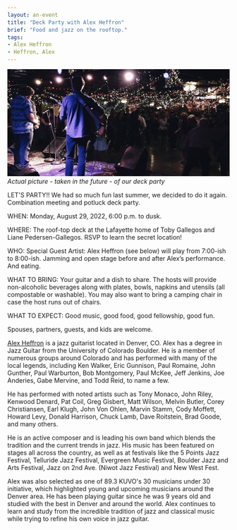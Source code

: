 ```yaml
---
layout: an-event
title: "Deck Party with Alex Heffron"
brief: "Food and jazz on the rooftop."
tags:
- Alex Heffron
- Heffron, Alex
---
```


![DeckPartyAI](/pics/20220829-DeckParty.jpg)
_Actual picture - taken in the future - of our deck party_

LET'S PARTY!! We had so much fun last summer, we decided to do it again. Combination meeting and potluck deck party.
 
WHEN:  Monday, August 29, 2022, 6:00 p.m. to dusk.
 
WHERE:  The roof-top deck at the Lafayette home of Toby Gallegos and Liane Pedersen-Gallegos. RSVP to learn the secret location!

WHO:  Special Guest Artist: Alex Heffron (see below) will play from 7:00-ish to 8:00-ish. Jamming and open stage before and after Alex’s performance. And eating.

WHAT TO BRING:  Your guitar and a dish to share. The hosts will provide non-alcoholic beverages along with plates, bowls, napkins and utensils (all compostable or washable). You may also want to bring a camping chair in case the host runs out of chairs.
 
WHAT TO EXPECT:  Good music, good food, good fellowship, good fun.
 
Spouses, partners, guests, and kids are welcome.


[Alex Heffron](https://www.alexheffronmusic.com/) is a jazz guitarist located in Denver, CO.  Alex has a degree in Jazz Guitar from the University of Colorado Boulder. He is a member of numerous groups around Colorado and has performed with many of the local legends, including Ken Walker, Eric Gunnison, Paul Romaine, John Gunther, Paul Warburton, Bob Montgomery, Paul McKee, Jeff Jenkins, Joe Anderies, Gabe Mervine, and Todd Reid, to name a few.

He has performed with noted artists such as Tony Monaco, John Riley, Kenwood Denard, Pat Coil, Greg Gisbert, Matt Wilson, Melvin Butler, Corey Christiansen, Earl Klugh, John Von Ohlen, Marvin Stamm, Cody Moffett, Howard Levy, Donald Harrison, Chuck Lamb, Dave Roitstein, Brad Goode, and many others. 

He is an active composer and is leading his own band which blends the tradition and the current trends in jazz. His music has been featured on stages all across the country, as well as at festivals like the 5 Points Jazz Festival, Telluride Jazz Festival, Evergreen Music Festival, Boulder Jazz and Arts Festival, Jazz on 2nd Ave. (Niwot Jazz Festival) and New West Fest.

Alex was also selected as one of 89.3 KUVO's 30 musicians under 30 initiative, which highlighted young and upcoming musicians around the Denver area.  He has been playing guitar since he was 9 years old and studied with the best in Denver and around the world. Alex continues to learn and study from the incredible tradition of jazz and classical music while trying to refine his own voice in jazz guitar.
